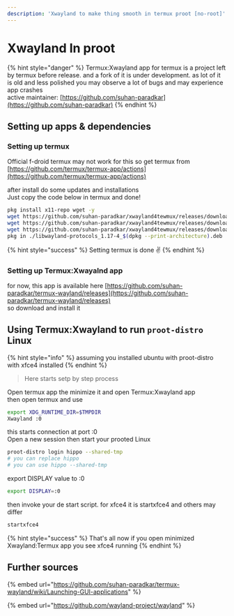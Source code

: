 ```yaml
---
description: 'Xwayland to make thing smooth in termux proot [no-root]'
---
```


# Xwayland In proot

{% hint style="danger" %}
Termux:Xwayland app for termux is a project left by termux before release. and a fork of it is under development. as lot of it is old and less polished you may observe a lot of bugs and may experience app crashes  
active maintainer: [https://github.com/suhan-paradkar](https://github.com/suhan-paradkar)
{% endhint %}

## Setting up apps & dependencies

### Setting up termux

Official f-droid termux may not work for this so get termux from [https://github.com/termux/termux-app/actions](https://github.com/termux/termux-app/actions)

after install do some updates and installations  
Just copy the code below in termux and done!

```bash
pkg install x11-repo wget -y
wget https://github.com/suhan-paradkar/xwayland4tewmux/releases/download/xwayland/libwayland-protocols_1.17-4_$(dpkg --print-architecture).deb
wget https://github.com/suhan-paradkar/xwayland4tewmux/releases/download/xwayland/libwayland_1.19.0_$(dpkg --print-architecture).deb
wget https://github.com/suhan-paradkar/xwayland4tewmux/releases/download/xwayland/xwayland_1.20.5-6_$(dpkg --print-architecture).deb
pkg in ./libwayland-protocols_1.17-4_$(dpkg --print-architecture).deb ./libwayland_1.19.0_$(dpkg --print-architecture).deb ./xwayland_1.20.5-6_$(dpkg --print-architecture).deb
```

{% hint style="success" %}
Setting termux is done ✌️
{% endhint %}

### Setting up Termux:Xwayalnd app

for now, this app is available here [https://github.com/suhan-paradkar/termux-wayland/releases](https://github.com/suhan-paradkar/termux-wayland/releases)  
so download and install it

## Using Termux:Xwayland to run `proot-distro` Linux

{% hint style="info" %}
assuming you installed ubuntu with proot-distro with xfce4 installed
{% endhint %}

> Here starts setp by step process

Open termux app the minimize it and open Termux:Xwayland app  
then open termux and use 

```bash
export XDG_RUNTIME_DIR=$TMPDIR
Xwayland :0 
```

this starts connection at port :0  
Open a new session then start your prooted Linux

```bash
proot-distro login hippo --shared-tmp
# you can replace hippo
# you can use hippo --shared-tmp
```

export DISPLAY value to :0

```bash
export DISPLAY=:0
```

then invoke your de start script. for xfce4 it is startxfce4 and others may differ

```bash
startxfce4
```

{% hint style="success" %}
That's all now if you open minimized Xwayland:Termux app you see xfce4 running
{% endhint %}

## Further sources

{% embed url="https://github.com/suhan-paradkar/termux-wayland/wiki/Launching-GUI-applications" %}

{% embed url="https://github.com/wayland-project/wayland" %}



  


